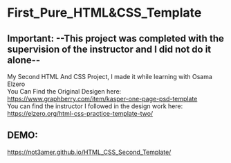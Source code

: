 # First_Pure_HTML&CSS_Template
## Important:  --This project was completed with the supervision of the instructor and I did not do it alone--  
My Second HTML And CSS Project, I made it while learning with Osama Elzero  
You Can Find the Original Desigen here: https://www.graphberry.com/item/kasper-one-page-psd-template  
You can find the instructor I followed in the design work here: https://elzero.org/html-css-practice-template-two/  
## DEMO:  
https://not3amer.github.io/HTML_CSS_Second_Template/
